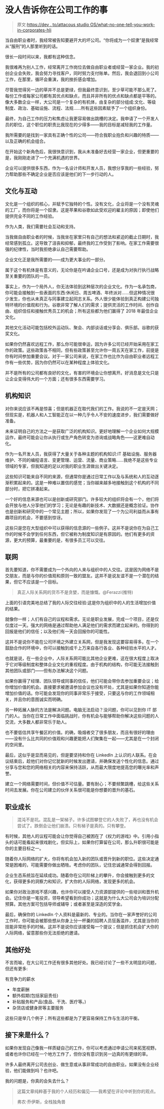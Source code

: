# 没人告诉你在公司工作的事

> 原文:[https://dev . to/attacous studio OS/what-no-one-tell-you-work-in-corporates-hli](https://dev.to/assaultoustudios/what-no-one-tells-you-about-working-at-corporates-hli)

当自由职业者时，我经常被告知要避开大的坏公司。“你将成为一个奴隶”是我经常从“服刑”的人那里听到的话。

很长一段时间以来，我都有这种信念。

我很难再为别人工作，经常离开工作岗位去做自由职业者或经营一家企业。我的初创企业会失败，我会努力寻找客户，同时努力支付账单。然后，我会退回到小公司工作，在那里，循环会重演，我的挫折感会增加。

尽管我觉得另一边的草并不总是更绿，但我最终意识到，至少草可能不那么死了。每份工作或每家公司都有其优点和缺点，而且并非所有的优点和缺点都是平等的。像大多数企业一样，大公司是一个复杂的有机体，由复杂的部分组成:文化、等级制度、政治、基础设施、流程、法规……所有这些因素赋予了一个组织身份。

最终，为自己工作的压力和焦虑让我更容易做出跳槽的决定。我申请了一个开发人员的职位，这个职位的职责比我现在的少得多——我的目标是减轻我的工作量。

我所需要的是找到一家具有正确个性的公司——符合我职业抱负和兴趣的特质——以及正确的机会组合。

在开始这个新角色后，我很快意识到，我从未准备好去经营一家企业，但更重要的是，我刚刚走进了一个充满机遇的世界。

企业可以提供很多东西，作为一名设计师和开发人员，我想分享我的一些经验，努力帮助那些不确定企业是否应该是他们的下一步行动的人。

## [](#culture-and-interaction)文化与互动

文化是一个组织的核心，并赋予它独特的个性。没有文化，企业将是一个没有灵魂的工厂，而你将是一个奴隶。这是苹果和谷歌如此受欢迎的雇主的原因；即使他们提供完全不同的工作经验。

作为人类，我们需要社会互动和支持。

当我做自由职业者的时候，当我坐在家里只有自己的想法和紧迫的截止日期时，我经常感到孤立。这导致了沮丧和抑郁，最终我的工作受到了影响。在家工作需要很强的纪律性，当时我拒绝承认自己需要帮助。

企业文化正是我所需要的——成为更大事业的一部分。

属于这个有机体是有意义的，无论你是在吟诵企业口号，还是成为对执行执行战略至关重要的团队的一员。

事实上，作为一个局外人，你无法体验到这种层次的企业文化。作为一名承包商，你可能会接触到一些表面的东西:休闲日、周五啤酒、年终派对……但这种情况很少发生，你也从未真正与同事建立起同志关系。外人很少能体验到真正构建公司独特环境的价值观和行为。谷歌非常了解人们的需求；提供灵活的工作时间、创作自由、组织信任和接触优秀员工的机会；所有这些都为他们赢得了 2018 年最佳企业文化。

其他文化活动可能包括校外运动队、聚会、内部谈话或分享会、俱乐部。谷歌的获奖文化。

如果你仍然喜欢远程工作，那么你可能很幸运，因为许多公司已经开始采用在家工作的政策。这些政策各不相同，但有些政策甚至允许你一周五天在家工作，前提是你有时间参加重要会议。对于一家公司来说，在家工作也比作为自由职业者远程工作有一些优势，因为你仍然可以在某种程度上体验文化。

并不是所有的公司都有良好的文化，有害的环境会让你想离开。好消息是文化只是让企业变得伟大的一个方面；还有很多东西需要学习。

## [](#institutional-knowledge)机构知识

对你来说应该不再是惊喜；但是机器正在取代我们的工作。我说的不一定是天网；但现实是，机器人和人工智能正在以一种几乎令人不安的速度进步，我们需要做好准备。

未来证明自己的方法之一是获取广泛的机构知识。更好地理解一个企业如何大规模运作，最终可能会让你从执行或生产角色转变为咨询或战略角色——这更难自动化。

作为一名开发人员，我获得了大量关于各种主题的机构知识:IT 基础设施、服务器维护、不同的编程语言、变更管理、运营、流量、商业策略……我绝不是这些专业领域的专家，但我知道的足以对我的职业生涯做出关键决定。

这些知识可能来自不同的来源，但通常你是通过日常工作以及与系统和人的互动逐渐积累起来的。这是一种难以置信的感觉；当你越来越多地接触到这个机构的不同部分时，把它拼凑起来。

一个好的信息来源也可以是创新或研究部门。许多较大的组织将会有一个，他们将会开放与他人分享他们的学习；无论是有趣的新技术、大数据还是概念验证。协作也是创新和研究中的一个常见主题；所以，如果你发现了一个为公司利益而从事有趣项目的机会，不要感到惊讶。

这些只是您在大型组织中可以获得的信息源的一些例子。这并不是说你在为自己工作的时候不会学到任何东西，但它被称为制度知识是有原因的。他们有更多的资源，更大的预算，最重要的是，有很多员工可以交往。

## [](#networking)联网

首先要知道，你不需要成为一个外向的人来与组织中的人交往。这是因为网络不是交朋友，而是与你的价值观和原则一致的盟友。这并不是说友谊不是一个潜在的结果，但它不应该是一个目标。

> 真正人际关系网的货币不是贪婪，而是慷慨。@Ferazzi(推特)

上面的引语完美地总结了我的人际交往经验:这是你为组织中的人的生活增加价值的结果。

就像你一样；人们有自己的议程和需求。无论是职业发展，完成一个项目，还是仅仅度过一天。强大的网络是通过帮助他人满足他们的需求而建立起来的。你得到的回报是他们的信任；以及他们有一天会回报你的可能性。

这并不是说你不能在公司环境之外建立关系网，但是我发现这要容易得多。在一个鼓励合作的环境中，你可以接触到成千上万来自各行各业、各种经验水平的人才。

也就是说，在一些企业中，人际关系网可能比其他企业更难，这在很大程度上取决于它对等级制度和整体企业文化的重视程度。由于机构的结构，你可能无法接触到其他团队或部门——但有办法解决这个问题。

如果你赢得了经理、团队领导或同事的信任，他们可能会带你去参加重要会议；给你增加价值的机会。直接要求被邀请参加会议也没有坏处，尤其是如果你知道你能增加价值的话。你可能会发现你的同事非常乐于接受，只要这与你的工作领域相关，并且你的意图诚实而明确。

另一种拓展人脉的方法是解决问题。电脑无法启动？没问题，你可以见到你 IT 部门的人。当你在日常工作中面临挑战时，你有机会与能够帮助你解决这些问题的人交流，大多数人都非常乐于助人。

也不要低估共享午餐区的价值。的确，吸烟者交了很多朋友，而且有很好的理由——没有什么比共同的价值观和兴趣更能把人们聚集在一起——尤其是在一个封闭的空间里。

最后，这似乎是显而易见的，但是要坚持和你在 LinkedIn 上认识的人联系。在会议结束后，趁他们对你记忆犹新的时候发出邀请，并确保发送个性化的信息。通过分享与您和您的网络相关的内容来保持活跃，从而最大限度地提高您的曝光率和声誉。

建立一个网络需要时间，但价值不可估量。要有耐心；不要频繁跳槽，给这些关系时间去发展。你在公司建立的伙伴关系很可能是你想要的晋升的基石。

## [](#career-growth)职业成长

> 混沌不是坑。混乱是一架梯子。许多试图攀登它的人失败了，再也没有机会尝试了。跌倒会让他们崩溃。只有梯子是真的。只有攀登。

有时候，其他人的议程可能会让你觉得自己被困在了《权力的游戏》中。引用小指头的话可能看起来很戏剧化，但实际上，如果你打算留在公司，那么升职很可能是你的主要目标之一。

随着你人际网络的扩大，你将有机会加入新的团队或晋升到新的职位。这些决定通常是困难的，可能需要你做出牺牲。考虑你的团队，记住忠诚通常会得到回报。

企业生态系统旨在延续成功。随着你在公司阶梯上的攀升，你会接触到更多的文化，获得更多的洞察力和知识，扩大你的人际网络，发现更多的机会。

如果你对政治游戏不感兴趣，也许你可以接受人力资源部提供的一些培训和晋升机会。记住你是一笔投资，领导希望看到你成功；这就是为什么大公司会为培训分配预算。其他方案可包括导师或辅导；或者甚至是深造的奖学金。

最后，确保你的 LinkedIn 个人资料是最新的、专业的。当你在一家声誉好的公司工作时，你可能会被那些想从你身上分一杯羹的招聘人员狂轰滥炸，尤其是当你的技能非常抢手的时候。这并不是说你应该接受每一个提议；但是抓住机会扩大你的人际网络，留意那些你无法拒绝的邀请。

## [](#other-benefits)其他好处

不言而喻，在大公司工作还有很多其他好处。我已经讨论了一些不太明显的问题，但还有更多:

有竞争力的薪水

*   年度薪酬
*   额外假期(包括家庭责任)
*   补贴服务和产品(食品、干洗、医疗等。)
*   杂货店或健身房等主要服务

这些只是举几个例子；所有这些都是为了更容易保持工作与生活的平衡。

## [](#whats-next)接下来是什么？

如果你发现自己像我一样质疑自己的工作，你可以考虑通过申请公司来拓宽视野。或者也许你已经在一个地方工作了，但你没有意识到另一边真的有更绿的草。

许多人最终离开公司去创业、做生意或从事非常成功的自由职业。如果没有企业经验，他们能做到吗？也许吧。

我的问题是，你真的会失去什么？

> 这篇文章纯粹基于我的个人经历和偏见——我希望在评论中听到你的观点。
> 
> 弗农·乔伊斯，全栈独角兽